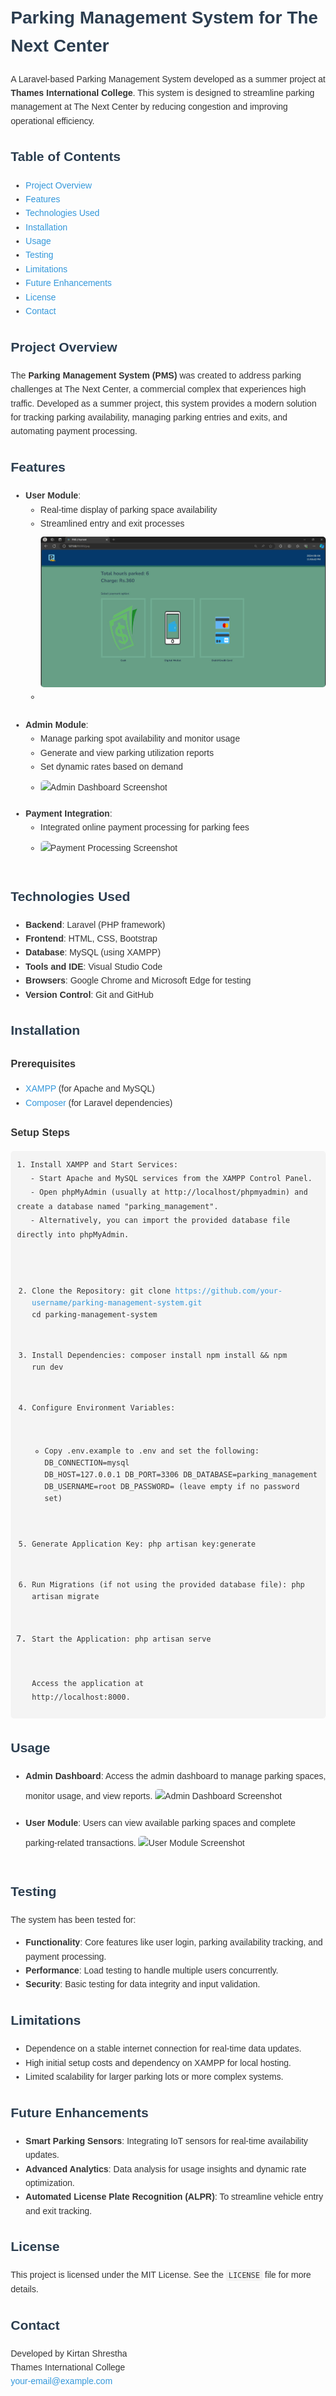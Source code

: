 <!DOCTYPE html>
<html lang="en">
<head>
    <meta charset="UTF-8">
    <meta name="viewport" content="width=device-width, initial-scale=1.0">
    <style>
        body {
            font-family: Arial, sans-serif;
            line-height: 1.6;
            color: #333;
            margin: 20px;
        }
        h1, h2 {
            color: #2C3E50;
        }
        img {
            max-width: 100%;
            height: auto;
            border-radius: 5px;
            margin-top: 10px;
            margin-bottom: 20px;
        }
        pre {
            background: #f4f4f4;
            padding: 10px;
            border-radius: 5px;
            overflow-x: auto;
        }
        code {
            font-family: Consolas, monospace;
            background-color: #f4f4f4;
            padding: 2px 4px;
            border-radius: 4px;
        }
        a {
            color: #3498DB;
            text-decoration: none;
        }
        a:hover {
            text-decoration: underline;
        }
        ul {
            margin-top: 10px;
        }
    </style>
</head>
<body>

<h1>Parking Management System for The Next Center</h1>

<p>A Laravel-based Parking Management System developed as a summer project at <strong>Thames International College</strong>. This system is designed to streamline parking management at The Next Center by reducing congestion and improving operational efficiency.</p>

<h2>Table of Contents</h2>
<ul>
    <li><a href="#project-overview">Project Overview</a></li>
    <li><a href="#features">Features</a></li>
    <li><a href="#technologies-used">Technologies Used</a></li>
    <li><a href="#installation">Installation</a></li>
    <li><a href="#usage">Usage</a></li>
    <li><a href="#testing">Testing</a></li>
    <li><a href="#limitations">Limitations</a></li>
    <li><a href="#future-enhancements">Future Enhancements</a></li>
    <li><a href="#license">License</a></li>
    <li><a href="#contact">Contact</a></li>
</ul>

<h2 id="project-overview">Project Overview</h2>
<p>The <strong>Parking Management System (PMS)</strong> was created to address parking challenges at The Next Center, a commercial complex that experiences high traffic. Developed as a summer project, this system provides a modern solution for tracking parking availability, managing parking entries and exits, and automating payment processing.</p>

<h2 id="features">Features</h2>
<ul>
    <li><strong>User Module</strong>:
        <ul>
            <li>Real-time display of parking space availability</li>
            <li>Streamlined entry and exit processes</li>
            <li><img src="public\img\readme\pay.jpg" alt="User Module Screenshot"></li>
        </ul>
        <br>
    </li>
    <li><strong>Admin Module</strong>:
        <ul>
            <li>Manage parking spot availability and monitor usage</li>
            <li>Generate and view parking utilization reports</li>
            <li>Set dynamic rates based on demand</li>
            <li><img src="C:\Users\Kirtan\Documents\GitHub\parking-management-system\public\img\readme\dash.jpg" alt="Admin Dashboard Screenshot"></li>
        </ul>
    </li>
    <li><strong>Payment Integration</strong>:
        <ul>
            <li>Integrated online payment processing for parking fees</li>
            <li><img src="path/to/your/screenshot/payment-page.png" alt="Payment Processing Screenshot"></li>
        </ul>
    </li>
</ul>

<h2 id="technologies-used">Technologies Used</h2>
<ul>
    <li><strong>Backend</strong>: Laravel (PHP framework)</li>
    <li><strong>Frontend</strong>: HTML, CSS, Bootstrap</li>
    <li><strong>Database</strong>: MySQL (using XAMPP)</li>
    <li><strong>Tools and IDE</strong>: Visual Studio Code</li>
    <li><strong>Browsers</strong>: Google Chrome and Microsoft Edge for testing</li>
    <li><strong>Version Control</strong>: Git and GitHub</li>
</ul>

<h2 id="installation">Installation</h2>

<h3>Prerequisites</h3>
<ul>
    <li><a href="https://www.apachefriends.org/index.html">XAMPP</a> (for Apache and MySQL)</li>
    <li><a href="https://getcomposer.org/">Composer</a> (for Laravel dependencies)</li>
</ul>

<h3>Setup Steps</h3>
<pre><code>1. Install XAMPP and Start Services:
   - Start Apache and MySQL services from the XAMPP Control Panel.
   - Open phpMyAdmin (usually at http://localhost/phpmyadmin) and create a database named "parking_management".
   - Alternatively, you can import the provided database file directly into phpMyAdmin.

2. Clone the Repository:
   git clone https://github.com/your-username/parking-management-system.git
   cd parking-management-system

3. Install Dependencies:
   composer install
   npm install && npm run dev

4. Configure Environment Variables:
   - Copy .env.example to .env and set the following:
     DB_CONNECTION=mysql
     DB_HOST=127.0.0.1
     DB_PORT=3306
     DB_DATABASE=parking_management
     DB_USERNAME=root
     DB_PASSWORD= (leave empty if no password set)

5. Generate Application Key:
   php artisan key:generate

6. Run Migrations (if not using the provided database file):
   php artisan migrate

7. Start the Application:
   php artisan serve

   Access the application at http://localhost:8000.</code></pre>

<h2 id="usage">Usage</h2>
<ul>
    <li><strong>Admin Dashboard</strong>: Access the admin dashboard to manage parking spaces, monitor usage, and view reports.
        <img src="path/to/your/screenshot/admin-dashboard.png" alt="Admin Dashboard Screenshot">
    </li>
    <li><strong>User Module</strong>: Users can view available parking spaces and complete parking-related transactions.
        <img src="path/to/your/screenshot/user-module.png" alt="User Module Screenshot">
    </li>
</ul>

<h2 id="testing">Testing</h2>
<p>The system has been tested for:</p>
<ul>
    <li><strong>Functionality</strong>: Core features like user login, parking availability tracking, and payment processing.</li>
    <li><strong>Performance</strong>: Load testing to handle multiple users concurrently.</li>
    <li><strong>Security</strong>: Basic testing for data integrity and input validation.</li>
</ul>

<h2 id="limitations">Limitations</h2>
<ul>
    <li>Dependence on a stable internet connection for real-time data updates.</li>
    <li>High initial setup costs and dependency on XAMPP for local hosting.</li>
    <li>Limited scalability for larger parking lots or more complex systems.</li>
</ul>

<h2 id="future-enhancements">Future Enhancements</h2>
<ul>
    <li><strong>Smart Parking Sensors</strong>: Integrating IoT sensors for real-time availability updates.</li>
    <li><strong>Advanced Analytics</strong>: Data analysis for usage insights and dynamic rate optimization.</li>
    <li><strong>Automated License Plate Recognition (ALPR)</strong>: To streamline vehicle entry and exit tracking.</li>
</ul>

<h2 id="license">License</h2>
<p>This project is licensed under the MIT License. See the <code>LICENSE</code> file for more details.</p>

<h2 id="contact">Contact</h2>
<p>Developed by Kirtan Shrestha <br>
Thames International College <br>
<a href="mailto:your-email@example.com">your-email@example.com</a></p>

</body>
</html>
